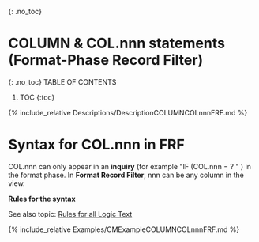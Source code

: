 {: .no_toc}
# COLUMN & COL.nnn statements (Format-Phase Record Filter)

{: .no_toc}
TABLE OF CONTENTS 
1. TOC
{:toc}  


{% include_relative Descriptions/DescriptionCOLUMNCOLnnnFRF.md %} 

# Syntax for COL.nnn in FRF

COL.nnn can only appear in an **inquiry** \(for example "IF \(COL.nnn = ? " \) in the format phase. In **Format Record Filter**, nnn can be any column in the view.

**Rules for the syntax**

See also topic: [Rules for all Logic Text](../../Workbench/RulesforallLogicText.md) 

{% include_relative Examples/CMExampleCOLUMNCOLnnnFRF.md %} 
